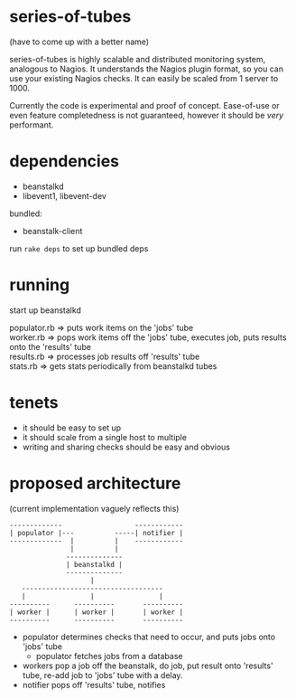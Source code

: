 series-of-tubes
===============

(have to come up with a better name)

series-of-tubes is highly scalable and distributed monitoring system, analogous
to Nagios. It understands the Nagios plugin format, so you can use your existing 
Nagios checks. It can easily be scaled from 1 server to 1000. 

Currently the code is experimental and proof of concept. Ease-of-use or even
feature completedness is not guaranteed, however it should be *very* performant.


dependencies
============

 - beanstalkd
 - libevent1, libevent-dev

bundled: 

 - beanstalk-client

run `rake deps` to set up bundled deps

running 
=======

start up beanstalkd

populator.rb => puts work items on the 'jobs' tube  
worker.rb => pops work items off the 'jobs' tube, executes job, puts results onto the 'results' tube  
results.rb => processes job results off 'results' tube  
stats.rb => gets stats periodically from beanstalkd tubes  

tenets
======

 - it should be easy to set up
 - it should scale from a single host to multiple
 - writing and sharing checks should be easy and obvious


proposed architecture
=====================

(current implementation vaguely reflects this)

    -------------                  ------------
    | populator |---          -----| notifier |
    -------------  |          |    ------------
                   |          |
                  --------------
                  | beanstalkd |
                  --------------
                        |
       -----------------------------------
       |                |                |
    ----------      ----------       ----------
    | worker |      | worker |       | worker |
    ----------      ----------       ----------


- populator determines checks that need to occur, and puts jobs onto 'jobs' tube
  - populator fetches jobs from a database
- workers pop a job off the beanstalk, do job, put result onto 'results' tube, 
  re-add job to 'jobs' tube with a delay. 
- notifier pops off 'results' tube, notifies

